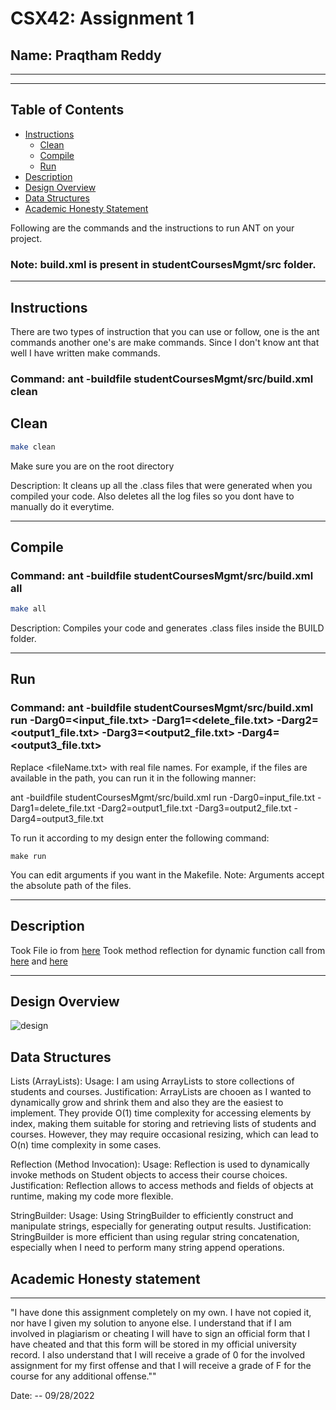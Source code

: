 # CSX42: Assignment 1
## Name: Praqtham Reddy

-----------------------------------------------------------------------
-----------------------------------------------------------------------

## Table of Contents

- [Instructions](#instructions)
  - [Clean](#clean)
  - [Compile](#compile)
  - [Run](#run)
- [Description](#description)
- [Design Overview](#design-overview)
- [Data Structures](#data-structures)
- [Academic Honesty Statement](#academic-honesty-statement)

Following are the commands and the instructions to run ANT on your project.

### Note: build.xml is present in studentCoursesMgmt/src folder.

-----------------------------------------------------------------------

## Instructions

There are two types of instruction that you can use or follow, one is the ant commands another one's are make commands. Since I don't know ant that well I have written make commands.
### Command: ant -buildfile studentCoursesMgmt/src/build.xml clean

## Clean

```sh
make clean
```

Make sure you are on the root directory

Description: It cleans up all the .class files that were generated when you
compiled your code. Also deletes all the log files so you dont have to manually do it everytime.

-----------------------------------------------------------------------

## Compile

### Command: ant -buildfile studentCoursesMgmt/src/build.xml all

```sh
make all
```

Description: Compiles your code and generates .class files inside the BUILD folder.

-----------------------------------------------------------------------

## Run

### Command: ant -buildfile studentCoursesMgmt/src/build.xml run -Darg0=<input_file.txt> -Darg1=<delete_file.txt> -Darg2=<output1_file.txt> -Darg3=<output2_file.txt> -Darg4=<output3_file.txt>

Replace <fileName.txt> with real file names. For example, if the files are available in the path, you can run it in the following manner:

ant -buildfile studentCoursesMgmt/src/build.xml run -Darg0=input_file.txt -Darg1=delete_file.txt -Darg2=output1_file.txt -Darg3=output2_file.txt -Darg4=output3_file.txt

To run it according to my design enter the following command:

```shell
make run
```

You can edit arguments if you want in the Makefile.
Note: Arguments accept the absolute path of the files.

-----------------------------------------------------------------------

## Description

Took File io from [here]("https://docs.oracle.com/javase/tutorial/essential/io/file.html")
Took method reflection for dynamic function call from [here](https://www.oracle.com/technical-resources/articles/java/javareflection.html) and [here](https://www.baeldung.com/java-method-reflection)

-----------------------------------------------------------------------

## Design Overview

![design](design_overview.png)

## Data Structures

Lists (ArrayLists):
Usage: I am using ArrayLists to store collections of students and courses.
Justification: ArrayLists are chooen as I wanted to dynamically grow and shrink them and also they are the easiest to implement. They provide O(1) time complexity for accessing elements by index, making them suitable for storing and retrieving lists of students and courses. However, they may require occasional resizing, which can lead to O(n) time complexity in some cases.

Reflection (Method Invocation):
Usage: Reflection is used to dynamically invoke methods on Student objects to access their course choices.
Justification: Reflection allows to access methods and fields of objects at runtime, making my code more flexible.

StringBuilder:
Usage: Using StringBuilder to efficiently construct and manipulate strings, especially for generating output results.
Justification: StringBuilder is more efficient than using regular string concatenation, especially when I need to perform many string append operations.

## Academic Honesty statement

-----------------------------------------------------------------------

"I have done this assignment completely on my own. I have not copied
it, nor have I given my solution to anyone else. I understand that if
I am involved in plagiarism or cheating I will have to sign an
official form that I have cheated and that this form will be stored in
my official university record. I also understand that I will receive a
grade of 0 for the involved assignment for my first offense and that I
will receive a grade of F for the course for any additional
offense.""

Date: -- 09/28/2022
